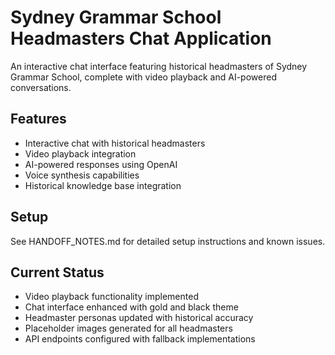 # Sydney Grammar School Headmasters Chat Application

An interactive chat interface featuring historical headmasters of Sydney Grammar School, complete with video playback and AI-powered conversations.

## Features
- Interactive chat with historical headmasters
- Video playback integration
- AI-powered responses using OpenAI
- Voice synthesis capabilities
- Historical knowledge base integration

## Setup
See HANDOFF_NOTES.md for detailed setup instructions and known issues.

## Current Status
- Video playback functionality implemented
- Chat interface enhanced with gold and black theme
- Headmaster personas updated with historical accuracy
- Placeholder images generated for all headmasters
- API endpoints configured with fallback implementations